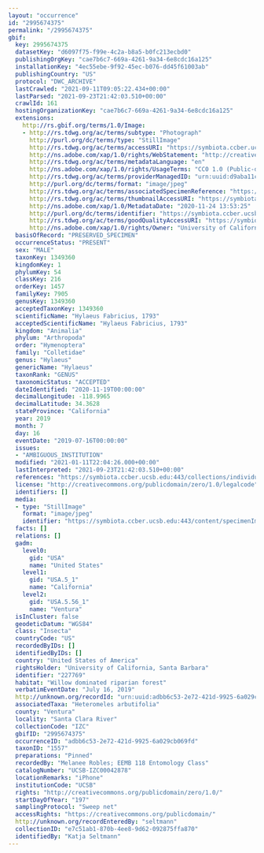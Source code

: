 ```yaml
---
layout: "occurrence"
id: "2995674375"
permalink: "/2995674375"
gbif:
  key: 2995674375
  datasetKey: "d6097f75-f99e-4c2a-b8a5-b0fc213ecbd0"
  publishingOrgKey: "cae7b6c7-669a-4261-9a34-6e8cdc16a125"
  installationKey: "4ec55ebe-9f92-45ec-b076-dd45f61003ab"
  publishingCountry: "US"
  protocol: "DWC_ARCHIVE"
  lastCrawled: "2021-09-11T09:05:22.434+00:00"
  lastParsed: "2021-09-23T21:42:03.510+00:00"
  crawlId: 161
  hostingOrganizationKey: "cae7b6c7-669a-4261-9a34-6e8cdc16a125"
  extensions:
    http://rs.gbif.org/terms/1.0/Image:
    - http://rs.tdwg.org/ac/terms/subtype: "Photograph"
      http://purl.org/dc/terms/type: "StillImage"
      http://rs.tdwg.org/ac/terms/accessURI: "https://symbiota.ccber.ucsb.edu:443/content/specimenImages/UCSB_IZC/UCSB-IZC00042/UCSB-IZC00042878.jpg"
      http://ns.adobe.com/xap/1.0/rights/WebStatement: "http://creativecommons.org/publicdomain/zero/1.0/"
      http://rs.tdwg.org/ac/terms/metadataLanguage: "en"
      http://ns.adobe.com/xap/1.0/rights/UsageTerms: "CC0 1.0 (Public-domain)"
      http://rs.tdwg.org/ac/terms/providerManagedID: "urn:uuid:d9aba11c-8d93-4b10-9776-d7f3ec09c1d0"
      http://purl.org/dc/terms/format: "image/jpeg"
      http://rs.tdwg.org/ac/terms/associatedSpecimenReference: "https://symbiota.ccber.ucsb.edu:443/collections/individual/index.php?occid=227769"
      http://rs.tdwg.org/ac/terms/thumbnailAccessURI: "https://symbiota.ccber.ucsb.edu:443/content/specimenImages/UCSB_IZC/UCSB-IZC00042/UCSB-IZC00042878_tn.jpg"
      http://ns.adobe.com/xap/1.0/MetadataDate: "2020-11-24 13:53:25"
      http://purl.org/dc/terms/identifier: "https://symbiota.ccber.ucsb.edu:443/content/specimenImages/UCSB_IZC/UCSB-IZC00042/UCSB-IZC00042878.jpg"
      http://rs.tdwg.org/ac/terms/goodQualityAccessURI: "https://symbiota.ccber.ucsb.edu:443/content/specimenImages/UCSB_IZC/UCSB-IZC00042/UCSB-IZC00042878.jpg"
      http://ns.adobe.com/xap/1.0/rights/Owner: "University of California, Santa Barbara"
  basisOfRecord: "PRESERVED_SPECIMEN"
  occurrenceStatus: "PRESENT"
  sex: "MALE"
  taxonKey: 1349360
  kingdomKey: 1
  phylumKey: 54
  classKey: 216
  orderKey: 1457
  familyKey: 7905
  genusKey: 1349360
  acceptedTaxonKey: 1349360
  scientificName: "Hylaeus Fabricius, 1793"
  acceptedScientificName: "Hylaeus Fabricius, 1793"
  kingdom: "Animalia"
  phylum: "Arthropoda"
  order: "Hymenoptera"
  family: "Colletidae"
  genus: "Hylaeus"
  genericName: "Hylaeus"
  taxonRank: "GENUS"
  taxonomicStatus: "ACCEPTED"
  dateIdentified: "2020-11-19T00:00:00"
  decimalLongitude: -118.9965
  decimalLatitude: 34.3628
  stateProvince: "California"
  year: 2019
  month: 7
  day: 16
  eventDate: "2019-07-16T00:00:00"
  issues:
  - "AMBIGUOUS_INSTITUTION"
  modified: "2021-01-11T22:04:26.000+00:00"
  lastInterpreted: "2021-09-23T21:42:03.510+00:00"
  references: "https://symbiota.ccber.ucsb.edu:443/collections/individual/index.php?occid=227769"
  license: "http://creativecommons.org/publicdomain/zero/1.0/legalcode"
  identifiers: []
  media:
  - type: "StillImage"
    format: "image/jpeg"
    identifier: "https://symbiota.ccber.ucsb.edu:443/content/specimenImages/UCSB_IZC/UCSB-IZC00042/UCSB-IZC00042878.jpg"
  facts: []
  relations: []
  gadm:
    level0:
      gid: "USA"
      name: "United States"
    level1:
      gid: "USA.5_1"
      name: "California"
    level2:
      gid: "USA.5.56_1"
      name: "Ventura"
  isInCluster: false
  geodeticDatum: "WGS84"
  class: "Insecta"
  countryCode: "US"
  recordedByIDs: []
  identifiedByIDs: []
  country: "United States of America"
  rightsHolder: "University of California, Santa Barbara"
  identifier: "227769"
  habitat: "Willow dominated riparian forest"
  verbatimEventDate: "July 16, 2019"
  http://unknown.org/recordId: "urn:uuid:adbb6c53-2e72-421d-9925-6a029cb069fd"
  associatedTaxa: "Heteromeles arbutifolia"
  county: "Ventura"
  locality: "Santa Clara River"
  collectionCode: "IZC"
  gbifID: "2995674375"
  occurrenceID: "adbb6c53-2e72-421d-9925-6a029cb069fd"
  taxonID: "1557"
  preparations: "Pinned"
  recordedBy: "Melanee Robles; EEMB 118 Entomology Class"
  catalogNumber: "UCSB-IZC00042878"
  locationRemarks: "iPhone"
  institutionCode: "UCSB"
  rights: "http://creativecommons.org/publicdomain/zero/1.0/"
  startDayOfYear: "197"
  samplingProtocol: "Sweep net"
  accessRights: "https://creativecommons.org/publicdomain/"
  http://unknown.org/recordEnteredBy: "seltmann"
  collectionID: "e7c51ab1-870b-4ee8-9d62-092875ffa870"
  identifiedBy: "Katja Seltmann"
---
```

